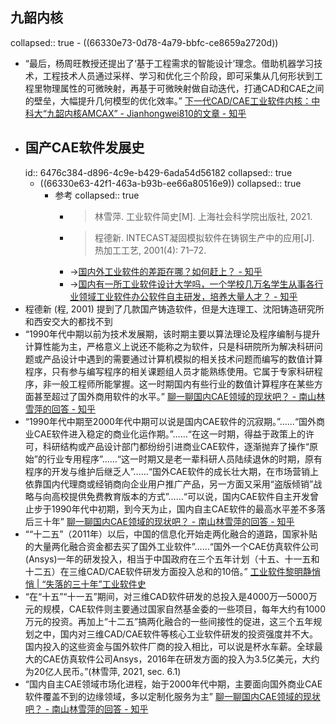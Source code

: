 ## 九韶内核
collapsed:: true
	- ((66330e73-0d78-4a79-bbfc-ce8659a2720d))
- “最后，杨周旺教授还提出了‘基于工程需求的智能设计’理念。借助机器学习技术，工程技术人员通过采样、学习和优化三个阶段，即可采集从几何形状到工程里物理属性的可微映射，再基于可微映射做自动迭代，打通CAD和CAE之间的壁垒，大幅提升几何模型的优化效率。” [下一代CAD/CAE工业软件内核：中科大“九韶内核AMCAX” - Jianhongwei810的文章 - 知乎](https://zhuanlan.zhihu.com/p/570643331)
- ## 国产CAE软件发展史
  id:: 6476c384-d896-4c9e-b429-6ada54d56182
  collapsed:: true
	- ((66330e63-42f1-463a-b93b-ee66a80516e9))
	  collapsed:: true
		- 参考
		  collapsed:: true
			- >林雪萍. 工业软件简史[M]. 上海社会科学院出版社, 2021.
			- >程德新. INTECAST凝固模拟软件在铸钢生产中的应用[J]. 热加工工艺, 2001(4): 71–72.
			- ->[国内外工业软件的差距在哪？如何赶上？ - 知乎](https://www.zhihu.com/question/32097547)
			- ->[国内有一所工业软件设计大学吗，一个学校几万名学生从事各行业领域工业软件办公软件自主研发，培养大量人才？ - 知乎](https://www.zhihu.com/question/351577304)
- 程德新 (程, 2001) 提到了几款国产铸造软件，但是大连理工、沈阳铸造研究所和西安交大的都找不到
- “1990年代中期以前为技术发展期，该时期主要以算法理论及程序编制与提升计算性能为主，严格意义上说还不能称之为软件，只是科研院所为解决科研问题或产品设计中遇到的需要通过计算机模拟的相关技术问题而编写的数值计算程序，只有参与编写程序的相关课题组人员才能熟练使用。它属于专家科研程序，非一般工程师所能掌握。这一时期国内有些行业的数值计算程序在某些方面甚至超过了国外商用软件的水平。” [聊一聊国内CAE领域的现状吧？ - 南山林雪萍的回答 - 知乎](https://www.zhihu.com/question/28078166/answer/849373431)
- “1990年代中期至2000年代中期可以说是国内CAE软件的沉寂期。”……“国外商业CAE软件进入稳定的商业化运作期。”……“在这一时期，得益于政策上的许可，科研结构或产品设计部门都纷纷引进商业CAE软件，逐渐抛弃了操作“原始”的行业专用程序”……“这一时期又是老一辈科研人员陆续退休的时期，原有程序的开发与维护后继乏人”……“国外CAE软件的成长壮大期，在市场营销上依靠国内代理商或经销商向企业用户推广产品，另一方面又采用“盗版倾销”战略与向高校提供免费教育版本的方式”……“可以说，国内CAE软件自主开发曾止步于1990年代中初期，到今天为止，国内自主CAE软件的最高水平差不多落后三十年” [聊一聊国内CAE领域的现状吧？ - 南山林雪萍的回答 - 知乎](https://www.zhihu.com/question/28078166/answer/849373431)
- ““十二五”（2011年）以后，中国的信息化开始走两化融合的道路，国家补贴的大量两化融合资金都去买了国外工业软件”……“国外一个CAE仿真软件公司(Ansys)一年的研发投入，相当于中国政府在三个五年计划（十五、十一五和十二五）在三维CAD/CAE软件研发方面投入总和的10倍。” [工业软件黎明静悄悄 | “失落的三十年”工业软件史](https://mp.weixin.qq.com/s/fDKLffIEk9WDqSh6mv8WPQ)
- “在“十五”“十一五”期间，对三维CAD软件研发的总投入是4000万—5000万元的规模，CAE软件则主要通过国家自然基金委的一些项目，每年大约有1000万元的投资。再加上“十二五”搞两化融合的一些间接性的促进，这三个五年规划之中，国内对三维CAD/CAE软件等核心工业软件研发的投资强度并不大。国内投入的这些资金与国外软件厂商的投入相比，可以说是杯水车薪。全球最大的CAE仿真软件公司Ansys，2016年在研发方面的投入为3.5亿美元，大约为20亿人民币。”(林雪萍, 2021, sec. 6.1)
- “国内自主CAE领域市场化进程，始于2000年代中期，主要面向国外商业CAE软件覆盖不到的边缘领域，多以定制化服务为主” [聊一聊国内CAE领域的现状吧？ - 南山林雪萍的回答 - 知乎](https://www.zhihu.com/question/28078166/answer/849373431)